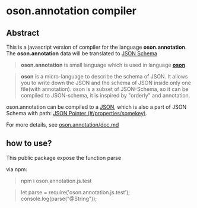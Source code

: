 __oson.annotation__ compiler      
==========      
      
Abstract      
--------     
This is a javascript version of compiler for the language __oson.annotation__. The __oson.annotation__ data will be translated to [JSON Schema](https://json-schema.org/)  

>__oson.annotation__ is small language which is used in language [__oson__](https://github.com/sstshenshutao/oson).   
      
>__oson__ is a micro-language to describe the schema of JSON. It allows you to write down the JSON and the schema of JSON inside only one file(with annotation). oson is a subset of JSON-Schema, so it can be compiled to JSON-schema, it is inspired by "orderly" and annotation.      
      
  
oson.annotation can be compiled to a [JSON](https://www.json.org/json-zh.html), which is also a part of JSON Schema with path: [JSON Pointer (#/properties/somekey)](https://tools.ietf.org/html/rfc6901).  
      
For more details, see [oson.annotation/doc.md](https://github.com/sstshenshutao/oson.annotation/blob/master/README.md)  
  
## how to use?
This public package expose the function parse  

via npm:  
>npm i oson.annotation.js.test  

>let parse = require('oson.annotation.js.test');  
console.log(parse("@String"));


